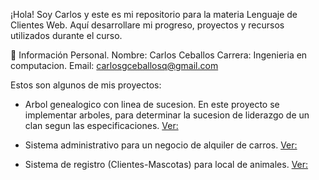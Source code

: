¡Hola! Soy Carlos y este es mi repositorio para la materia Lenguaje de Clientes Web. Aquí desarrollare mi progreso, proyectos y recursos utilizados durante el curso.

👤 Información Personal.
Nombre: Carlos Ceballos
Carrera: Ingenieria en computacion.
Email: carlosgceballosq@gmail.com

Estos son algunos de mis proyectos:
- Arbol genealogico con linea de sucesion.
En este proyecto se implementar arboles, para determinar la sucesion de liderazgo de un clan segun las especificaciones.
[Ver:](https://github.com/carlosgceballos/EDD_Clan.git)

- Sistema administrativo para un negocio de alquiler de carros.
[Ver:](https://github.com/carlosgceballos/Proyect-Ini.git)

- Sistema de registro (Clientes-Mascotas) para local de animales.
[Ver:](https://github.com/carlosgceballos/nota3.git)
